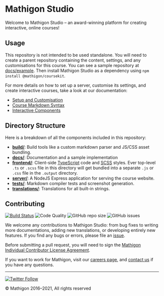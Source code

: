 # Mathigon Studio

Welcome to Mathigon Studio – an award-winning platform for creating interactive, online courses!

## Usage

This repository is not intended to be used standalone. You will need to create a parent repository
containing the content, settings, and any customisations for this course. You can see a sample
repository at [docs/example](docs/example). Then install Mathigon Studio as a dependency using
`npm install @mathigon/coursekit`.

For more details on how to set up a server, customise its settings, and create interactive
courses, take a look at our documentation:

* [Setup and Customisation](docs/setup.md)
* [Course Markdown Syntax](docs/markdown.md)
* [Interactive Components](docs/interactives.md)

## Directory Structure

Here is a breakdown of all the components included in this repository:

* [__build/__](build): Build tools like a custom markdown parser and JS/CSS asset bundling.
* [__docs/__](docs): Documentation and a sample implementation
* [__frontend/__](frontend): Client-side [TypeScript](https://www.typescriptlang.org/) code and
  [SCSS](https://sass-lang.com/) styles. Ever top-level `.ts` or `.scss` file in this directory will
  get bundled into a separate `.js` or `.css` file in the `.output` directory.
* [__server/__](server): A NodeJS Express application for serving the course website.
* [__tests/__](tests): Markdown compiler tests and screenshot generation.
* [__translations/__](translations): Translations for all built-in strings.

## Contributing

[![Build Status](https://github.com/mathigon/studio/workflows/CI%20Tests/badge.svg)](https://github.com/mathigon/studio/actions?query=workflow%3A%22CI+Tests%22)
![Code Quality](https://github.com/mathigon/studio/workflows/Code%20Quality/badge.svg)
![GitHub repo size](https://img.shields.io/github/repo-size/mathigon/studio)
![GitHub issues](https://img.shields.io/github/issues-raw/mathigon/studio)

We welcome any contributions to Mathigon Studio: from bug fixes to writing more documentations,
adding new translations, or developing entirely new features. If you find any bugs or errors,
please file an [issue](https://github.com/mathigon/studio/issues).

Before submitting a pull request, you will need to sign the [Mathigon Individual Contributor License
Agreement](https://gist.github.com/plegner/5ad5b7be2948a4ad073c50b15ac01d39).

If you want to work for Mathigon, visit our [careers page](https://mathigon.org/careers), and
[contact us](mailto:dev@mathigon.org) if you have any questions.

---

[![Twitter Follow](https://img.shields.io/twitter/follow/MathigonOrg?style=social)](https://twitter.com/intent/follow?screen_name=MathigonOrg)

© Mathigon 2016–2021, All rights reserved

